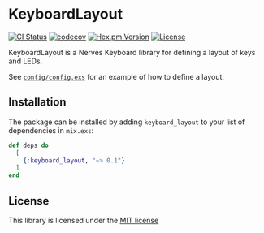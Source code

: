 # KeyboardLayout

[![CI Status](https://github.com/nerves-keyboard/keyboard_layout/workflows/CI/badge.svg)](https://github.com/nerves-keyboard/keyboard_layout/actions)
[![codecov](https://codecov.io/gh/nerves-keyboard/keyboard_layout/branch/master/graph/badge.svg)](https://codecov.io/gh/nerves-keyboard/keyboard_layout)
[![Hex.pm Version](https://img.shields.io/hexpm/v/keyboard_layout.svg?style=flat)](https://hex.pm/packages/keyboard_layout)
[![License](https://img.shields.io/hexpm/l/keyboard_layout.svg)](LICENSE.md)

KeyboardLayout is a Nerves Keyboard library for defining a layout of keys and
LEDs.

See [`config/config.exs`](./config/config.exs) for an example of how to define
a layout.

## Installation

The package can be installed by adding `keyboard_layout` to your list of
dependencies in `mix.exs`:

```elixir
def deps do
  [
    {:keyboard_layout, "~> 0.1"}
  ]
end
```

## License

This library is licensed under the [MIT license](./LICENSE.md)
